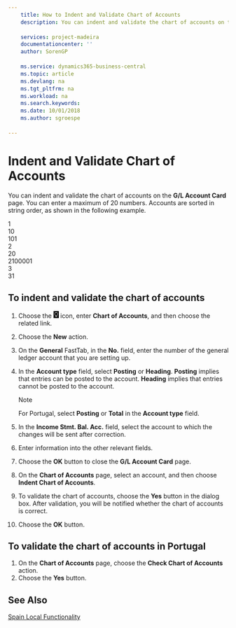 ```yaml
---
    title: How to Indent and Validate Chart of Accounts
    description: You can indent and validate the chart of accounts on the **G/L Account Card** page. You can enter a maximum of 20 numbers. Accounts are sorted in string order, as shown in the following example.

    services: project-madeira 
    documentationcenter: ''
    author: SorenGP

    ms.service: dynamics365-business-central
    ms.topic: article
    ms.devlang: na
    ms.tgt_pltfrm: na
    ms.workload: na
    ms.search.keywords:
    ms.date: 10/01/2018
    ms.author: sgroespe

---
```

# Indent and Validate Chart of Accounts
You can indent and validate the chart of accounts on the **G/L Account Card** page. You can enter a maximum of 20 numbers. Accounts are sorted in string order, as shown in the following example.  

1  
10  
101  
2  
20  
2100001  
3  
31  

## To indent and validate the chart of accounts  

1.  Choose the ![Search for Page or Report](../../media/ui-search/search_small.png "Search for Page or Report icon") icon, enter **Chart of Accounts**, and then choose the related link.  
2.  Choose the **New** action.  
3.  On the **General** FastTab, in the **No.** field, enter the number of the general ledger account that you are setting up.  
4.  In the **Account type** field, select **Posting** or **Heading**. **Posting** implies that entries can be posted to the account. **Heading** implies that entries cannot be posted to the account.  

    > [!NOTE]  
    >  For Portugal, select **Posting** or **Total** in the **Account type** field.  

5.  In the **Income Stmt. Bal. Acc.** field, select the account to which the changes will be sent after correction.  
6.  Enter information into the other relevant fields.  
7.  Choose the **OK** button to close the **G/L Account Card** page.  
8.  On the **Chart of Accounts** page, select an account, and then choose **Indent Chart of Accounts**.  
9. To validate the chart of accounts, choose the **Yes** button in the dialog box. After validation, you will be notified whether the chart of accounts is correct.  
10. Choose the **OK** button.  

## To validate the chart of accounts in Portugal  

1.  On the **Chart of Accounts** page, choose the **Check Chart of Accounts** action.  
2.  Choose the **Yes** button.  

## See Also  
[Spain Local Functionality](spain-local-functionality.md)
